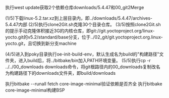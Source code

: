 执行west update获取2个依赖仓库downloads/5.4.47和00_git2Merge

(1/5)下载linux-5.2.tar.xz到上层目录内，即../downloads/5.4.47/archives-5.4.47内部
(2/5)执行clone2Git.sh克隆30个目录仓库。
(3/5)按照clone2Git.sh的提示手动克隆体积接近3G的内核仓库，即git://git.yoctoproject.org/linux-yocto.git的v5.2/standard/base分支，位于../02_git/git.yoctoproject.org.linux-yocto.git，且切换到新分支machine

(4/5)进入到poky目录执行oe-init-build-env，默认生成名为build的"构建路径"文件夹，进入build后，将../bitbake/bin加入PATH环境变量。
(5/5)执行cp -r ../../00_downloads downloads命令，将git根路径内的00_downloads复制改名为构建路径下的downloads文件夹，即build/downloads

执行bitbake --runall fetch core-image-minimal验证依赖是否齐全
执行bitbake core-image-minimal构建BSP
